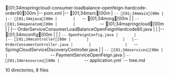 [01;34mspringcloud-consumer-loadbalance-openfeign-hardcode-order80[00m
|-- pom.xml
|-- [01;34msrc[00m
|   `-- [01;34mmain[00m
|       |-- [01;34mjava[00m
|       |   `-- [01;34morg[00m
|       |       `-- [01;34mopenatom[00m
|       |           `-- [01;34mspringcloud[00m
|       |               |-- OrderServiceConsumerLoadBalanceOpenFeignHardcode80.java
|       |               |-- [01;34mconfig[00m
|       |               |   `-- OpenFeignConfig.java
|       |               |-- [01;34mcontroller[00m
|       |               |   |-- OrderConsumerController.java
|       |               |   `-- SpringCloudServiceDiscoveryController.java
|       |               `-- [01;34mservices[00m
|       |                   `-- PaymentServiceOpenFeign.java
|       `-- [01;34mresources[00m
|           `-- application.yml
`-- tree.md

10 directories, 8 files

